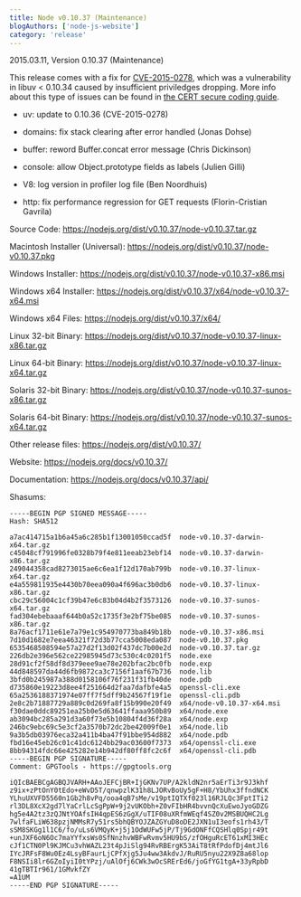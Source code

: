 ```yaml
---
title: Node v0.10.37 (Maintenance)
blogAuthors: ['node-js-website']
category: 'release'
---
```


2015.03.11, Version 0.10.37 (Maintenance)

This release comes with a fix for
[CVE-2015-0278](https://bugzilla.redhat.com/show_bug.cgi?id=1194651), which
was a vulnerability in libuv < 0.10.34 caused by insufficient priviledges
dropping. More info about this type of issues can be found in [the CERT secure
coding guide](https://www.securecoding.cert.org/confluence/display/c/POS36-C.+Observe+correct+revocation+order+while+relinquishing+privileges).

* uv: update to 0.10.36 (CVE-2015-0278)

* domains: fix stack clearing after error handled (Jonas Dohse)

* buffer: reword Buffer.concat error message (Chris Dickinson)

* console: allow Object.prototype fields as labels (Julien Gilli)

* V8: log version in profiler log file (Ben Noordhuis)

* http: fix performance regression for GET requests (Florin-Cristian Gavrila)

Source Code: https://nodejs.org/dist/v0.10.37/node-v0.10.37.tar.gz

Macintosh Installer (Universal): https://nodejs.org/dist/v0.10.37/node-v0.10.37.pkg

Windows Installer: https://nodejs.org/dist/v0.10.37/node-v0.10.37-x86.msi

Windows x64 Installer: https://nodejs.org/dist/v0.10.37/x64/node-v0.10.37-x64.msi

Windows x64 Files: https://nodejs.org/dist/v0.10.37/x64/

Linux 32-bit Binary: https://nodejs.org/dist/v0.10.37/node-v0.10.37-linux-x86.tar.gz

Linux 64-bit Binary: https://nodejs.org/dist/v0.10.37/node-v0.10.37-linux-x64.tar.gz

Solaris 32-bit Binary: https://nodejs.org/dist/v0.10.37/node-v0.10.37-sunos-x86.tar.gz

Solaris 64-bit Binary: https://nodejs.org/dist/v0.10.37/node-v0.10.37-sunos-x64.tar.gz

Other release files: https://nodejs.org/dist/v0.10.37/

Website: https://nodejs.org/docs/v0.10.37/

Documentation: https://nodejs.org/docs/v0.10.37/api/

Shasums:

```
-----BEGIN PGP SIGNED MESSAGE-----
Hash: SHA512

a7ac414715a1b6a45a6c285b1f13001050ccad5f  node-v0.10.37-darwin-x64.tar.gz
c45048cf791996fe0328b79f4e811eeab23ebf14  node-v0.10.37-darwin-x86.tar.gz
249044358cad8273015ae6c6ea1f12d170ab799b  node-v0.10.37-linux-x64.tar.gz
e4a559811935e4430b70eea090a4f696ac3b0db6  node-v0.10.37-linux-x86.tar.gz
cbc29c56004c1cf39b47e6c83b04d4b2f3573126  node-v0.10.37-sunos-x64.tar.gz
fad304ebebaaaf644b0a52c1735f3e2bf75be085  node-v0.10.37-sunos-x86.tar.gz
8a76acf1711e61e7a79e1c954970773ba849b18b  node-v0.10.37-x86.msi
7d10d1682e7eea46321f72d3b77cca5008eda087  node-v0.10.37.pkg
6535468508594e57a27d2f13d02f437dc7b00e2d  node-v0.10.37.tar.gz
226db2e396e562ce22985945d73c530c4c0201f5  node.exe
28d91cf2f58df8d379eee9ae78e202bfac2bc0fb  node.exp
44d848597da44d6fb9872ca3c7156f1aaf67b736  node.lib
3bfd0b245987a388d0158106f76f231f31fb40de  node.pdb
d735860e19223d8ee4f251664d2faa7dafbfe4a5  openssl-cli.exe
65a2536188371974e07ff7f5dff9b24567f19f1e  openssl-cli.pdb
2e8c2b71887729a889c0d269fa8f15b990e20f49  x64/node-v0.10.37-x64.msi
f30dae0ddc89251ea25b0e5d63641ffaaa950b89  x64/node.exe
ab3094bc285a291d3a60f73e5b10804f4d36f28a  x64/node.exp
246bc9ebc69c5e3cf2a3570b72dc2be42009f0e1  x64/node.lib
9a3b5db03976eca32a411b4ba47f91bbe954d882  x64/node.pdb
fbd16e45eb26c01c41dc6124bb29ac03600f7373  x64/openssl-cli.exe
8bb94314fdc66e425282e14b942df80ff8fc2c6f  x64/openssl-cli.pdb
-----BEGIN PGP SIGNATURE-----
Comment: GPGTools - https://gpgtools.org

iQIcBAEBCgAGBQJVARH+AAoJEFCjBR+IjGKNv7UP/A2kldN2nr5aErTi3r9J3khf
z9ix+zPtOnY0tEdo+eWvD5T/qnwpzlK31h8LJORvBoUy5gF+H8/YbUhx3ffndNCK
YLhuUXVFD5560n1Gb2h8vPq/ooa4qB7sMe/v19ptIQTXf023l16RJLQc3FptITi2
rl3DL8XcX2gd7lYaCrlLcSgPpW+9j2vUKObh+Z0vFIbHR4bvvnQcXuEwoJyoGDZG
hg5e4A2tz3zQJNtYOAfsIH4qpES6zGgX/uTIF08uXRfmWEqf4SZ0v2MSBUQHC2Lg
7wlfaFLiW638pzjNMMsR7y51rs5bhQBYOJZAZGYuD8oDE2JXN1uI3eofs1rh43/T
sSM8SKGg1l1C6/fo/uLs6VMQyK+j5j1OdWUFw5jP/Tj9GdONFfCQSHlq0Spjr49t
+unJXF6oN6Oc7maYYfxsWs0SfNnzhvWBFwRvmv5HU9bS/zfOHguRcET61xMI3HEc
cJf1CTN0Pl9KJMCu3vhWAZL23t4pJiSlg94RvRBErgK53AiT8tRfPdofDj4mtJl6
IYcJRFsF8Wu0Ez4LsyBFaurLjCPfXjg5Ju4ww3AkdvJ/RuRU5nyu22X9Z8a68lop
F8NSIi8lr6GZoIyiI0tYPzj/uAlOfj6CWk3wOcSRErEd6/joGfYG1tgA+33yRpbD
41gTBTIr961/1GMvkfZY
=A1UM
-----END PGP SIGNATURE-----
```
